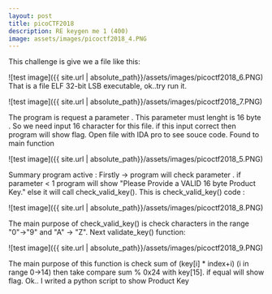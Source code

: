 ```yaml
---
layout: post
title: picoCTF2018
description: RE keygen me 1 (400)
image: assets/images/picoctf2018_4.PNG
---
```

This challenge is give we a file like this:

![test image]({{ site.url | absolute_path}}/assets/images/picoctf2018_6.PNG)
That is a file ELF 32-bit  LSB executable,
ok..try run it.

![test image]({{ site.url | absolute_path}}/assets/images/picoctf2018_7.PNG)

The program is request a parameter . This parameter must lenght is 16 byte . So we need input 16 character for this file. if this input correct then program will show flag.
Open file with IDA pro to see souce code. Found to main function 

![test image]({{ site.url | absolute_path}}/assets/images/picoctf2018_5.PNG)

Summary program active :
Firstly -> program will check parameter . if parameter < 1 program will show "Please Provide a VALID 16 byte Product Key." else it will call check_valid_key(). This is check_valid_key() code :

![test image]({{ site.url | absolute_path}}/assets/images/picoctf2018_8.PNG)

The main purpose of check_valid_key() is check characters in the range "0"->"9" and "A" -> "Z".
Next validate_key() function:

![test image]({{ site.url | absolute_path}}/assets/images/picoctf2018_9.PNG)

The main purpose of this function is check sum of (key[i] * index+i) (i in range 0->14) then take compare sum % 0x24 with key[15]. if equal will show flag.
Ok.. I writed a python script to show Product Key

